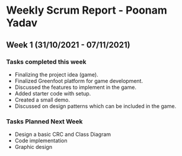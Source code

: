 # Weekly Scrum Report - Poonam Yadav

## Week 1 (31/10/2021 - 07/11/2021)

### Tasks completed this week
* Finalizing the project idea (game).
* Finalized Greenfoot platform for game development.
* Discussed the features to implement in the game.
* Added starter code with setup.
* Created a small demo.
* Discussed on design patterns which can be included in the game.

### Tasks Planned Next Week
* Design a basic CRC and Class Diagram
* Code implementation
* Graphic design